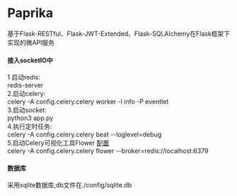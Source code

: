 # Paprika
基于Flask-RESTful、Flask-JWT-Extended、Flask-SQLAlchemy在Flask框架下实现的微API服务  
#### 接入socketIO中
1 启动redis:  
redis-server  
2.启动celery:  
celery -A config.celery.celery worker -l info -P eventlet  
3.启动socket:  
python3 app.py  
4.执行定时任务:  
celery -A config.celery.celery beat --loglevel=debug  
5.启动Celery可视化工具Flower [配置](https://docs.celeryproject.org/en/stable/userguide/monitoring.html#flower-real-time-celery-web-monitor)  
celery -A config.celery.celery flower --broker=redis://localhost:6379  
#### 数据库
采用sqlite数据库,db文件在./config/sqlite.db  

